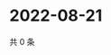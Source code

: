# 2022-08-21

共 0 条

<!-- BEGIN WEIBO -->
<!-- 最后更新时间 Sun Aug 21 2022 22:00:39 GMT+0800 (China Standard Time) -->

<!-- END WEIBO -->
